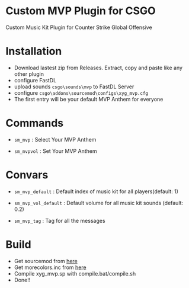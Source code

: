 # Custom MVP Plugin for CSGO
Custom Music Kit Plugin for Counter Strike Global Offensive

# Installation 
- Download lastest zip from Releases. Extract, copy and paste like any other plugin
- configure FastDL
- upload sounds `csgo\sounds\mvp` to FastDL Server
- configure `csgo\addons\sourcemod\configs\xyg_mvp.cfg`
- The first entry will be your default MVP Anthem for everyone


# Commands
- `sm_mvp` : Select Your MVP Anthem

- `sm_mvpvol` : Set Your MVP Anthem

# Convars
- `sm_mvp_default` : Default index of music kit for all players(default: 1)

- `sm_mvp_vol_default` : Default volume for all music kit sounds (default: 0.2)

- `sm_mvp_tag` : Tag for all the messages

# Build
- Get sourcemod from [here](https://github.com/alliedmodders/sourcemod)
- Get morecolors.inc from [here](https://github.com/Bara/Multi-Colors)
- Compile xyg_mvp.sp with compile.bat/compile.sh
- Done!!

